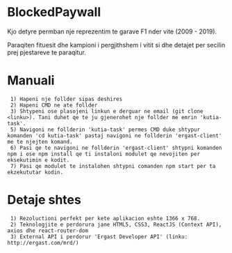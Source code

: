 # BlockedPaywall

<p>Kjo detyre permban nje reprezentim te garave F1 nder vite (2009 - 2019).</p>
<p>Paraqiten fituesit dhe kampioni i pergjithshem i vitit si dhe detajet per secilin prej pjestareve te paraqitur.</p>

# Manuali

	 1) Hapeni nje follder sipas deshires
	 2) Hapeni CMD ne ate follder
	 3) Shtypeni ose plasojeni linkun e derguar ne email (git clone <linku>). Tani duhet qe te ju gjenerohet nje follder me emrin 'kutia-task'.
	 5) Navigoni ne follderin 'kutia-task' permes CMD duke shtypur komanden 'cd kutia-task' pastaj navigoni ne follderin 'ergast-client' me te njejten komand.
	 6) Pasi qe te navigoni ne follderin 'ergast-client' shtypni komanden npm i ose npm install qe ti instaloni modulet qe nevojiten per eksekutimin e kodit.
	 7) Pasi qe modulet te instalohen shtypni comanden npm start per ta ekzekututar kodin.

# Detaje shtes
	 1) Rezoluctioni perfekt per kete aplikacion eshte 1366 x 768.
	 2) Teknologjite e perdorura jane HTML5, CSS3, ReactJS (Context API), axios dhe react-router-dom
	 3) External API i perdorur 'Ergast Developer API' (linku: http://ergast.com/mrd/)
